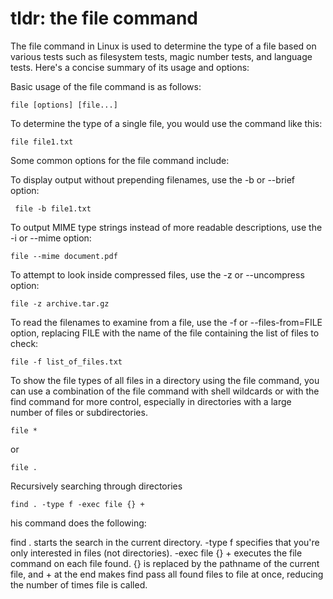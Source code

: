 # tldr: the file command 

The file command in Linux is used to determine the type of a file based on various tests such as filesystem tests, magic number tests, and language tests. Here's a concise summary of its usage and options:

Basic usage of the file command is as follows:

```
file [options] [file...]
```

To determine the type of a single file, you would use the command like this:

```
file file1.txt
```

Some common options for the file command include:

To display output without prepending filenames, use the -b or --brief option:


```
 file -b file1.txt
```

To output MIME type strings instead of more readable descriptions, use the -i or --mime option:

```
file --mime document.pdf
```

To attempt to look inside compressed files, use the -z or --uncompress option:

```
file -z archive.tar.gz
```

To read the filenames to examine from a file, use the -f or --files-from=FILE option, replacing FILE with the name of the file containing the list of files to check:

```
file -f list_of_files.txt
```

To show the file types of all files in a directory using the file command, you can use a combination of the file command with shell wildcards or with the find command for more control, especially in directories with a large number of files or subdirectories.

```
file *
```

or 

```
file .
```

Recursively searching through directories 

```
find . -type f -exec file {} +
```

his command does the following:

find . starts the search in the current directory.
-type f specifies that you're only interested in files (not directories).
-exec file {} + executes the file command on each file found. {} is replaced by the pathname of the current file, and + at the end makes find pass all found files to file at once, reducing the number of times file is called.


